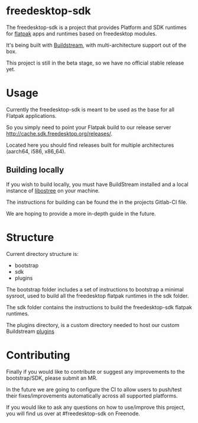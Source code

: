 # freedesktop-sdk

The freedesktop-sdk is a project that provides Platform and SDK runtimes for [flatpak](https://flatpak.org) apps and runtimes based on freedesktop modules.

It's being built with [Buildstream](https://gitlab.com/BuildStream/buildstream), with multi-architecture support out of the box.

This project is still in the beta stage, so we have no official stable release yet.

# Usage

Currently the freedesktop-sdk is meant to be used as the base for all Flatpak applications.

So you simply need to point your Flatpak build to our release server http://cache.sdk.freedesktop.org/releases/.

Located here you should find releases built for multiple architectures (aarch64, i586, x86_64).

## Building locally

If you wish to build locally, you must have BuildStream installed and a local instance of [libostree](https://ostree.readthedocs.io/) on your machine.

The instructions for building can be found the in the projects Gitlab-CI file.

We are hoping to provide a more in-depth guide in the future.

# Structure
Current directory structure is:

 - bootstrap
 - sdk
 - plugins

The bootstrap folder includes a set of instructions to bootstrap a minimal sysroot, used to build all the freedesktop flatpak runtimes in the sdk folder.

The sdk folder contains the instructions to build the freedesktop-sdk flatpak runtimes.

The plugins directory, is a custom directory needed to host our custom Buildstream [plugins](https://buildstream.gitlab.io/buildstream/pluginindex.html#plugins)

# Contributing

Finally if you would like to contribute or suggest any improvements to the bootstrap/SDK, please submit an MR.

In the future we are going to configure the CI to allow users to push/test their fixes/improvements automatically across all supported platforms.

If you would like to ask any questions on how to use/improve this project, you will find us over at #freedesktop-sdk on Freenode.
